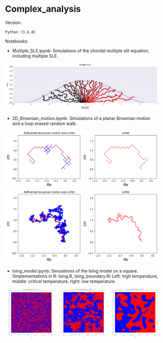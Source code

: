 # Complex_analysis


Version:
```
Python (3.6.8)
```


Notebooks: 

- Multiple_SLE.ipynb: Simulations of the chordal multiple slit equation, including multiple SLE. 

<img src = "./Pictures/multiple_sle.png" width=800>

- 2D_Brownian_motion.ipynb: Simulations of a planar Brownian motion and a loop erased random walk. 

<img src = "./Pictures/lerw_small.png" width=600>
<img src = "./Pictures/lerw_large.png" width=600>

- Ising_model.ipynb: Simulations of the Ising model on a square. (Implementations in R: Ising.R, Ising_boundary.R) Left: high temperature, middle: critical temperature, right: low temperature.

<img src = "./Pictures/ising.png" width=800>





